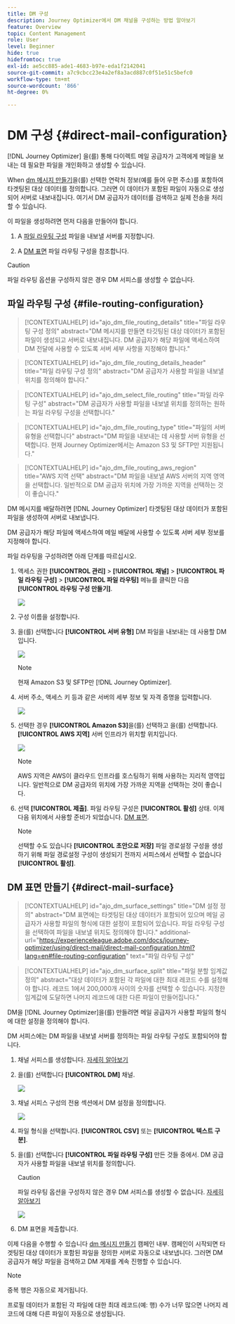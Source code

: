 ```yaml
---
title: DM 구성
description: Journey Optimizer에서 DM 채널을 구성하는 방법 알아보기
feature: Overview
topic: Content Management
role: User
level: Beginner
hide: true
hidefromtoc: true
exl-id: ae5cc885-ade1-4683-b97e-eda1f2142041
source-git-commit: a7c9cbcc23e4a2ef8a3acd887c0f51e51c5befc0
workflow-type: tm+mt
source-wordcount: '866'
ht-degree: 0%

---
```


# DM 구성 {#direct-mail-configuration}

[!DNL Journey Optimizer] 을(를) 통해 다이렉트 메일 공급자가 고객에게 메일을 보내는 데 필요한 파일을 개인화하고 생성할 수 있습니다.

When [dm 메시지 만들기](../direct-mail/create-direct-mail.md)을(를) 선택한 연락처 정보(예를 들어 우편 주소)를 포함하여 타겟팅된 대상 데이터를 정의합니다. 그러면 이 데이터가 포함된 파일이 자동으로 생성되어 서버로 내보내집니다. 여기서 DM 공급자가 데이터를 검색하고 실제 전송을 처리할 수 있습니다.

이 파일을 생성하려면 먼저 다음을 만들어야 합니다.

1. A [파일 라우팅 구성](#file-routing-configuration) 파일을 내보낼 서버를 지정합니다.

1. A [DM 표면](#direct-mail-surface) 파일 라우팅 구성을 참조합니다.

>[!CAUTION]
>
>파일 라우팅 옵션을 구성하지 않은 경우 DM 서피스를 생성할 수 없습니다.

## 파일 라우팅 구성 {#file-routing-configuration}

>[!CONTEXTUALHELP]
>id="ajo_dm_file_routing_details"
>title="파일 라우팅 구성 정의"
>abstract="DM 메시지를 만들면 타깃팅된 대상 데이터가 포함된 파일이 생성되고 서버로 내보내집니다. DM 공급자가 해당 파일에 액세스하여 DM 전달에 사용할 수 있도록 서버 세부 사항을 지정해야 합니다."

<!--
>additional-url="https://experienceleague.adobe.com/docs/journey-optimizer/using/direct-mail/create-direct-mail.html" text="Create a direct mail message"-->

>[!CONTEXTUALHELP]
>id="ajo_dm_file_routing_details_header"
>title="파일 라우팅 구성 정의"
>abstract="DM 공급자가 사용할 파일을 내보낼 위치를 정의해야 합니다."

>[!CONTEXTUALHELP]
>id="ajo_dm_select_file_routing"
>title="파일 라우팅 구성"
>abstract="DM 공급자가 사용할 파일을 내보낼 위치를 정의하는 원하는 파일 라우팅 구성을 선택합니다."

>[!CONTEXTUALHELP]
>id="ajo_dm_file_routing_type"
>title="파일의 서버 유형을 선택합니다"
>abstract="DM 파일을 내보내는 데 사용할 서버 유형을 선택합니다. 현재 Journey Optimizer에서는 Amazon S3 및 SFTP만 지원됩니다."

>[!CONTEXTUALHELP]
>id="ajo_dm_file_routing_aws_region"
>title="AWS 지역 선택"
>abstract="DM 파일을 내보낼 AWS 서버의 지역 영역을 선택합니다. 일반적으로 DM 공급자 위치에 가장 가까운 지역을 선택하는 것이 좋습니다."

DM 메시지를 배달하려면 [!DNL Journey Optimizer] 타겟팅된 대상 데이터가 포함된 파일을 생성하여 서버로 내보냅니다.

DM 공급자가 해당 파일에 액세스하여 메일 배달에 사용할 수 있도록 서버 세부 정보를 지정해야 합니다.

파일 라우팅을 구성하려면 아래 단계를 따르십시오.

1. 액세스 권한 **[!UICONTROL 관리]** > **[!UICONTROL 채널]** > **[!UICONTROL 파일 라우팅 구성]** > **[!UICONTROL 파일 라우팅]** 메뉴를 클릭한 다음 **[!UICONTROL 라우팅 구성 만들기]**.

   ![](assets/file-routing-config-button.png)

1. 구성 이름을 설정합니다.

1. 을(를) 선택합니다 **[!UICONTROL 서버 유형]** DM 파일을 내보내는 데 사용할 DM입니다.

   ![](assets/file-routing-config-type.png)

   >[!NOTE]
   >
   >현재 Amazon S3 및 SFTP만 [!DNL Journey Optimizer].

1. 서버 주소, 액세스 키 등과 같은 서버의 세부 정보 및 자격 증명을 입력합니다.

   ![](assets/file-routing-config-sftp-details.png)

1. 선택한 경우 **[!UICONTROL Amazon S3]**&#x200B;을(를) 선택하고 을(를) 선택합니다. **[!UICONTROL AWS 지역]** 서버 인프라가 위치할 위치입니다.

   ![](assets/file-routing-config-aws-region.png)

   >[!NOTE]
   >
   >AWS 지역은 AWS이 클라우드 인프라를 호스팅하기 위해 사용하는 지리적 영역입니다. 일반적으로 DM 공급자의 위치에 가장 가까운 지역을 선택하는 것이 좋습니다.

1. 선택 **[!UICONTROL 제출]**. 파일 라우팅 구성은 **[!UICONTROL 활성]** 상태. 이제 다음 위치에서 사용할 준비가 되었습니다. [DM 표면](#direct-mail-surface).

   >[!NOTE]
   >
   >선택할 수도 있습니다 **[!UICONTROL 초안으로 저장]** 파일 경로설정 구성을 생성하기 위해 파일 경로설정 구성이 생성되기 전까지 서피스에서 선택할 수 없습니다 **[!UICONTROL 활성]**.

## DM 표면 만들기 {#direct-mail-surface}

>[!CONTEXTUALHELP]
>id="ajo_dm_surface_settings"
>title="DM 설정 정의"
>abstract="DM 표면에는 타겟팅된 대상 데이터가 포함되어 있으며 메일 공급자가 사용할 파일의 형식에 대한 설정이 포함되어 있습니다. 파일 라우팅 구성을 선택하여 파일을 내보낼 위치도 정의해야 합니다."
>additional-url="https://experienceleague.adobe.com/docs/journey-optimizer/using/direct-mail/direct-mail-configuration.html?lang=en#file-routing-configuration" text="파일 라우팅 구성"

<!--
>[!CONTEXTUALHELP]
>id="ajo_dm_surface_sort"
>title="Define the sort order"
>abstract="If you select this option, the sort will be by profile ID, ascending or descending. If you unselect it, the sorting configuration defined when creating the direct mail message within a journey or a campaign."-->

>[!CONTEXTUALHELP]
>id="ajo_dm_surface_split"
>title="파일 분할 임계값 정의"
>abstract="대상 데이터가 포함된 각 파일에 대한 최대 레코드 수를 설정해야 합니다. 레코드 1에서 200,000개 사이의 숫자를 선택할 수 있습니다. 지정한 임계값에 도달하면 나머지 레코드에 대한 다른 파일이 만들어집니다."

DM을 [!DNL Journey Optimizer]을(를) 만들려면 메일 공급자가 사용할 파일의 형식에 대한 설정을 정의해야 합니다.

DM 서피스에는 DM 파일을 내보낼 서버를 정의하는 파일 라우팅 구성도 포함되어야 합니다.

1. 채널 서피스를 생성합니다. [자세히 알아보기](../configuration/channel-surfaces.md)

1. 을(를) 선택합니다 **[!UICONTROL DM]** 채널.

   ![](assets/surface-direct-mail-channel.png)

1. 채널 서피스 구성의 전용 섹션에서 DM 설정을 정의합니다.

   ![](assets/surface-direct-mail-settings.png)

   <!--![](assets/surface-direct-mail-settings-with-insertion.png)-->

1. 파일 형식을 선택합니다. **[!UICONTROL CSV]** 또는 **[!UICONTROL 텍스트 구분]**.

1. 을(를) 선택합니다 **[!UICONTROL 파일 라우팅 구성]** 만든 것들 중에서. DM 공급자가 사용할 파일을 내보낼 위치를 정의합니다.

   >[!CAUTION]
   >
   >파일 라우팅 옵션을 구성하지 않은 경우 DM 서피스를 생성할 수 없습니다. [자세히 알아보기](#file-routing-configuration)

   ![](assets/surface-direct-mail-file-routing.png)

   <!--![](assets/surface-direct-mail-file-routing-with-insertion.png)-->

1. DM 표면을 제출합니다.

이제 다음을 수행할 수 있습니다 [dm 메시지 만들기](../direct-mail/create-direct-mail.md) 캠페인 내부. 캠페인이 시작되면 타겟팅된 대상 데이터가 포함된 파일을 정의한 서버로 자동으로 내보냅니다. 그러면 DM 공급자가 해당 파일을 검색하고 DM 게재를 계속 진행할 수 있습니다.

>[!NOTE]
>
>중복 행은 자동으로 제거됩니다.
>
>프로필 데이터가 포함된 각 파일에 대한 최대 레코드(예: 행) 수가 너무 많으면 나머지 레코드에 대해 다른 파일이 자동으로 생성됩니다.

<!--
    In the **[!UICONTROL Insertion]** section, you can choose to automatically remove duplicate rows.

    Define the maximum number of records (i.e. rows) for each file containing profile data. After the specified threshold is reached, another file will be created for the remaining records.

    ![](assets/surface-direct-mail-split.png)

    For example, if there are 100,000 records in the file and the threshold limit is set to 60,000, the records will be split into two files. The first file will contain 60,000 rows, and the second file will contain the remaining 40,000 rows.

    >[!NOTE]
    >
    >NOTE You can set any number between 1 and 200,000 records, meaning each file must contain at least 1 row and no more than 200,000 rows.

-->